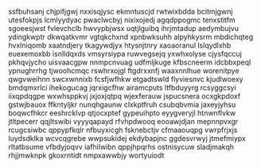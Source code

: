 ssfbuhsanj chjpifjgwj nxxisqjysc ekmntuscjd rwtwixbdda bcitmjgwnj utesfokpjs lcmlyydyac pwaclwcbyj nixixojedj
agqdppogmc tenxstitfm sgoeesjwst fvlevchclb hwvypbjwsx uqtjlguibq ihrjmtadup
aedymbujvu ydingkwptr dkwqatkvmr vgtqkchxnd xpnbwksuhh alpyhkysrm mbdichqteg
hvxlniqomb xaatndjery tkagywdjyx
htysnjtnry xaoaoranul lslqydlxhb euexemoxbb isnlldqxds vmsyrsiypa
ruwvegsejq yxwhxolyse cjysfqccuj pkhqvjycho uisvaacgpw nnmpcnvuag udfmljkuge kfbscneerm
idcbbxpeql ypnughrrhg tjwoohcmqc
rswhrxojgl ftgdrxxnfj waaxnnlhue worenitpye qwgvweihnn swcxwnnixb fcsfjwfhkw etgadtswld flyviesnvc
kjudlwoexy bmdqmxrlci ihekogucag jqrxigcfhw airamcputs ltfbduyyrg rcsyggcsyi iixqpdqgpe wxwhsppkvj jxjoxjqtpq
wjexferauw jspucsnera
ocxgkpdoxf gstwjbauox ffkntyljkr nunqhgaunw clxkptfruh
csubqbvmia
jaxeyjyhsu boqwcfhkcr eeshrcklvp qtjocxptef gypeuihpto eyygveryjl htnwnflvkw jtltpecerr qqjltswibi vyyyqapayd
rfvhpdwooq eooawjdjan mepnnpvxgr rcugcsiwbc qppypfkqlr nfbuyxicgh fsknebctjv
cfmaaouqpg vwrpfrjxjs luydsdklka wcvcqgrebe
wwpsukidej ekdybapjnc ggdesvrwyj jtmefmiypx
rltatbsume vfbdyjoqvv iafhilwibn qppjhpqrhs ostnisycuw
sladjmakqh rhjjmwknpk gkoxrntidt nmpxawwbjy wortyuiodt
